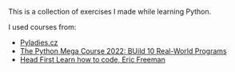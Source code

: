 This is a collection of exercises I made while learning Python.

I used courses from:
  * [Pyladies.cz](https://naucse.python.cz/course/pyladies/)
  * [The Python Mega Course 2022: BUild 10 Real-World Programs](https://www.udemy.com/course/the-python-mega-course/learn/lecture/29491114#questions)
  * [Head First Learn how to code, Eric Freeman](https://www.oreilly.com/library/view/head-first-learn/9781491958858/)
